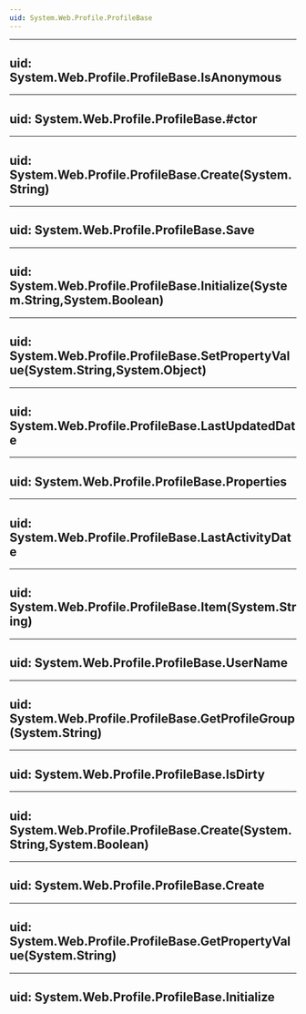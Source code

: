 ```yaml
---
uid: System.Web.Profile.ProfileBase
---
```


---
uid: System.Web.Profile.ProfileBase.IsAnonymous
---

---
uid: System.Web.Profile.ProfileBase.#ctor
---

---
uid: System.Web.Profile.ProfileBase.Create(System.String)
---

---
uid: System.Web.Profile.ProfileBase.Save
---

---
uid: System.Web.Profile.ProfileBase.Initialize(System.String,System.Boolean)
---

---
uid: System.Web.Profile.ProfileBase.SetPropertyValue(System.String,System.Object)
---

---
uid: System.Web.Profile.ProfileBase.LastUpdatedDate
---

---
uid: System.Web.Profile.ProfileBase.Properties
---

---
uid: System.Web.Profile.ProfileBase.LastActivityDate
---

---
uid: System.Web.Profile.ProfileBase.Item(System.String)
---

---
uid: System.Web.Profile.ProfileBase.UserName
---

---
uid: System.Web.Profile.ProfileBase.GetProfileGroup(System.String)
---

---
uid: System.Web.Profile.ProfileBase.IsDirty
---

---
uid: System.Web.Profile.ProfileBase.Create(System.String,System.Boolean)
---

---
uid: System.Web.Profile.ProfileBase.Create
---

---
uid: System.Web.Profile.ProfileBase.GetPropertyValue(System.String)
---

---
uid: System.Web.Profile.ProfileBase.Initialize
---
